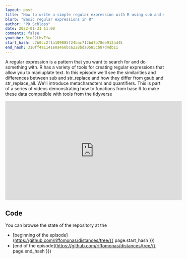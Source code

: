 ```yaml
---
layout: post
title: "How to write a simple regular expression with R using sub and str_replace (CC183)"
blurb: "Basic regular expressions in R"
author: "PD Schloss"
date: 2022-01-31 11:00
comments: false
youtube: 3toJ2LhvEfw
start_hash: c7b0cc2f1a109885f24bac712bd7b78ee912ad45
end_hash: 310ff4a1141e0a460bc6228bda0585cb87d4db11
---
```


A regular expression is a pattern that you want to search for and do something with. R has a variety of tools for creating regular expressions that allow you to maniuplate text. In this episode we'll see the similarities and differences between sub and str_replace and how they differ from gsub and str_replace_all. We'll introduce metacharacters and quantifiers. This is part of a series of videos demonstrating how to functions from base R to make these data compatible with tools from the tidyverse


<iframe style="margin: 0 auto;display:block;" width="560" height="315" src="https://www.youtube.com/embed/{{ page.youtube }}" frameborder="0" allow="accelerometer; autoplay; encrypted-media; gyroscope; picture-in-picture" allowfullscreen></iframe>


## Code

You can browse the state of the repository at the
* [beginning of the episode](https://github.com/riffomonas/distances/tree/{{ page.start_hash }})
* [end of the episode](https://github.com/riffomonas/distances/tree/{{ page.end_hash }})
